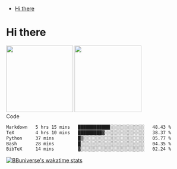 <!--ts-->
* [Hi there](#hi-there)

<!-- Created by https://github.com/ekalinin/github-markdown-toc -->
<!-- Added by: runner, at: Wed Sep 27 04:19:34 UTC 2023 -->

<!--te-->


# Hi there

<!--
**BBuniverse/BBuniverse** is a ✨ _special_ ✨ repository because its `README.md` (this file) appears on your GitHub profile.

Here are some ideas to get you started:

- 🔭 I’m currently working on ...
- 🌱 I’m currently learning ...
- 👯 I’m looking to collaborate on ...
- 🤔 I’m looking for help with ...
- 💬 Ask me about ...
- 📫 How to reach me: ...
- 😄 Pronouns: ...
- ⚡ Fun fact: ...
-->


<div display="flex">
  <img src="https://github-readme-stats.vercel.app/api?username=BBuniverse&show_icons=true&count_private=true&theme=radical&hide_border=true" height="180"/>
  <img src="https://github-readme-stats.vercel.app/api/top-langs/?username=BBuniverse&layout=compact&theme=radical&hide_border=true" height="180"/>
</div
     

## Code
<!--START_SECTION:waka-->

```txt
Markdown   5 hrs 15 mins   ████████████░░░░░░░░░░░░░   48.43 %
TeX        4 hrs 10 mins   █████████▓░░░░░░░░░░░░░░░   38.37 %
Python     37 mins         █▒░░░░░░░░░░░░░░░░░░░░░░░   05.77 %
Bash       28 mins         █░░░░░░░░░░░░░░░░░░░░░░░░   04.35 %
BibTeX     14 mins         ▓░░░░░░░░░░░░░░░░░░░░░░░░   02.24 %
```

<!--END_SECTION:waka-->
     
[![BBuniverse's wakatime stats](https://github-readme-stats.vercel.app/api/wakatime?username=BBuniverse)](https://github.com/anuraghazra/github-readme-stats)
